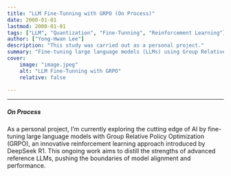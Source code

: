 ```yaml
---
title: "LLM Fine-Tunning with GRPO (On Process)" 
date: 2000-01-01
lastmod: 2000-01-01
tags: ["LLM", "Quantization", "Fine-Tunning", "Reinforcement Learning"]
author: ["Yong-Hwan Lee"]
description: "This study was carried out as a personal project." 
summary: "Fine-tuning large language models (LLMs) using Group Relative Policy Optimization (GRPO), an innovative reinforcement learning method introduced by DeepSeek R1. The proposed approach involves training AI models via reinforcement learning (RL), with outputs distilled from advanced reference LLMs." 
cover:
    image: "image.jpeg"
    alt: "LLM Fine-Tunning with GRPO"
    relative: false

---
```


---

##### On Process

As a personal project, I’m currently exploring the cutting edge of AI by fine-tuning large language models with Group Relative Policy Optimization (GRPO), an innovative reinforcement learning approach introduced by DeepSeek R1. This ongoing work aims to distill the strengths of advanced reference LLMs, pushing the boundaries of model alignment and performance.
